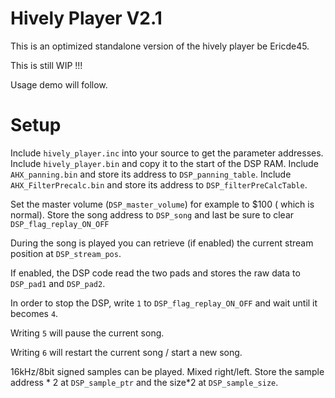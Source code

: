 # Hively Player V2.1

This is an optimized standalone version of the hively player be Ericde45.

This is still WIP !!!

Usage demo will follow.

# Setup

Include `hively_player.inc` into your source to get the parameter addresses.
Include `hively_player.bin` and copy it to the start of the DSP RAM.
Include `AHX_panning.bin` and store its address to `DSP_panning_table`.
Include `AHX_FilterPrecalc.bin` and store its address to `DSP_filterPreCalcTable`.

Set the master volume (`DSP_master_volume`) for example to $100 ( which is normal).
Store the song address to `DSP_song` and last be sure to clear `DSP_flag_replay_ON_OFF`

During the song is played you can retrieve (if enabled) the current stream position at `DSP_stream_pos`.

If enabled, the DSP code read the two pads and stores the raw data to `DSP_pad1` and `DSP_pad2`.

In order to stop the DSP, write `1` to `DSP_flag_replay_ON_OFF` and wait until it becomes `4`.

Writing `5` will pause the current song.

Writing `6` will restart the current song / start a new song.

16kHz/8bit signed samples can be played. Mixed right/left.
Store the sample address * 2 at `DSP_sample_ptr` and the size*2 at `DSP_sample_size`.

